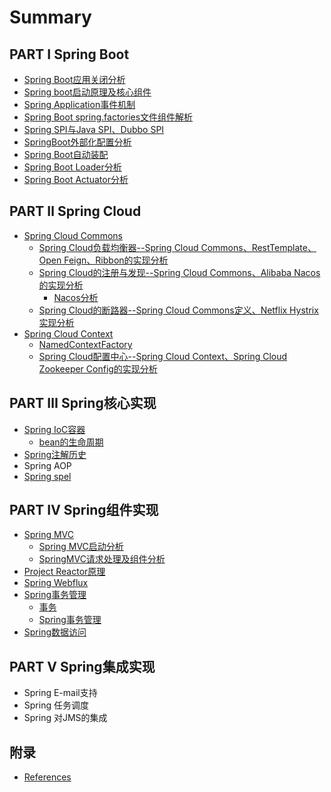 # Summary

## PART I Spring Boot

* [Spring Boot应用关闭分析](boot/spring-boot-app-close.md)
* [Spring boot启动原理及核心组件](boot/spring-boot-initialization.md)
* [Spring Application事件机制](boot/event-mechanism.md)
* [Spring Boot spring.factories文件组件解析](boot/spring-boot-spring-factories.md)
* [Spring SPI与Java SPI、Dubbo SPI](boot/spring-spi.md)
* [SpringBoot外部化配置分析](boot/spring-boot-config.md)
* [Spring Boot自动装配](boot/spring-boot-auto-configuration.md)
* [Spring Boot Loader分析](boot/spring-boot-loader.md)
* [Spring Boot Actuator分析](boot/spring-boot-actuator.md)

## PART Ⅱ Spring Cloud

* [Spring Cloud Commons](cloud/spring-cloud-commons.md)
    * [Spring Cloud负载均衡器--Spring Cloud Commons、RestTemplate、Open Feign、Ribbon的实现分析](cloud/spring-cloud-load-balancer.md)
    * [Spring Cloud的注册与发现--Spring Cloud Commons、Alibaba Nacos的实现分析](cloud/spring-cloud-serivce-registry-and-discovery.md)
      * [Nacos分析](cloud/nacos.md)
    * [Spring Cloud的断路器--Spring Cloud Commons定义、Netflix Hystrix实现分析](cloud/spring-cloud-circuitbreak.md)
* [Spring Cloud Context](cloud/spring-cloud-context.md)
    * [NamedContextFactory](cloud/spring-cloud-NamedContextFactory.md)
    * [Spring Cloud配置中心--Spring Cloud Context、Spring Cloud Zookeeper Config的实现分析](cloud/config/spring-cloud-config.md)


## PART Ⅲ Spring核心实现

* [Spring IoC容器](ioc/spring-ioc容器.md)
    * [bean的生命周期](ioc/spring-bean-life.md)
* [Spring注解历史](core/spring-annotation-history.md)
* Spring AOP
* [Spring spel]()

## PART Ⅳ Spring组件实现

* [Spring MVC](mvc/README.md)
  * [Spring MVC启动分析](mvc/spring-mvc-startup.md)
  * [SpringMVC请求处理及组件分析](mvc/spring_mvc_runtime.md)
* [Project Reactor原理](webflux/project-reactor原理.md)
* [Spring Webflux](webflux/webflux原理.md)
* [Spring事务管理]()
    * [事务](221-事务.md)
    * [Spring事务管理](222.md)
* [Spring数据访问](23-spring数据访问.md)

## PART Ⅴ Spring集成实现

* Spring E-mail支持
* Spring 任务调度
* Spring 对JMS的集成


## 附录
* [References](references.md)

